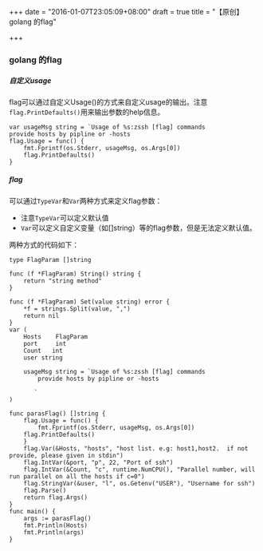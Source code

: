 +++
date = "2016-01-07T23:05:09+08:00"
draft = true
title = "【原创】golang 的flag"

+++
### golang 的flag
##### 自定义usage
flag可以通过自定义Usage()的方式来自定义usage的输出。注意`flag.PrintDefaults()`用来输出参数的help信息。

    var usageMsg string = `Usage of %s:zssh [flag] commands
    provide hosts by pipline or -hosts
    flag.Usage = func() {
		fmt.Fprintf(os.Stderr, usageMsg, os.Args[0])
		flag.PrintDefaults()
	}

##### flag
可以通过`TypeVar`和`Var`两种方式来定义flag参数：

- 注意`TypeVar`可以定义默认值
- `Var`可以定义自定义变量（如[]string）等的flag参数，但是无法定义默认值。

两种方式的代码如下：

    type FlagParam []string

    func (f *FlagParam) String() string {
        return "string method"
    }

    func (f *FlagParam) Set(value string) error {
        *f = strings.Split(value, ",")
        return nil
    }
    var (
        Hosts    FlagParam
	    port     int
	    Count   int
	    user string
	
	    usageMsg string = `Usage of %s:zssh [flag] commands
            provide hosts by pipline or -hosts
   
           `
    )

    func parasFlag() []string {
	    flag.Usage = func() {
	    	fmt.Fprintf(os.Stderr, usageMsg, os.Args[0])
		flag.PrintDefaults()
	    }
	    flag.Var(&Hosts, "hosts", "host list. e.g: host1,host2.  if not provide, please given in stdin")
	    flag.IntVar(&port, "p", 22, "Port of ssh")
	    flag.IntVar(&Count, "c", runtime.NumCPU(), "Parallel number, will run parallel on all the hosts if c=0")
	    flag.StringVar(&user, "l", os.Getenv("USER"), "Username for ssh")
	    flag.Parse()
	    return flag.Args()
	}
	func main() {
		args := parasFlag()
        fmt.Println(Hosts)
        fmt.Println(args)
    }

